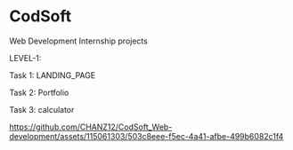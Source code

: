 # CodSoft
Web Development Internship projects

LEVEL-1:


Task 1: LANDING_PAGE



Task 2: Portfolio



Task 3: calculator


https://github.com/CHANZ12/CodSoft_Web-development/assets/115061303/503c8eee-f5ec-4a41-afbe-499b6082c1f4

